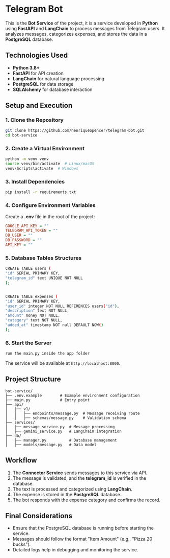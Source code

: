 # Telegram Bot

This is the **Bot Service** of the project, it is a service developed in **Python** using **FastAPI** and **LangChain** to process messages from Telegram users. It analyzes messages, categorizes expenses, and stores the data in a **PostgreSQL** database.

## Technologies Used

- **Python 3.8+**
- **FastAPI** for API creation
- **LangChain** for natural language processing
- **PostgreSQL** for data storage
- **SQLAlchemy** for database interaction

## Setup and Execution

### 1. Clone the Repository
```sh
git clone https://github.com/henriqueSpencer/telegram-bot.git
cd bot-service
```

### 2. Create a Virtual Environment
```sh
python -m venv venv
source venv/bin/activate  # Linux/macOS
venv\Scripts\activate  # Windows
```

### 3. Install Dependencies
```sh
pip install -r requirements.txt
```

### 4. Configure Environment Variables
Create a **.env** file in the root of the project:
```ini
GOOGLE_API_KEY = ""
TELEGRAM_API_TOKEN = ""
DB_USER = ""
DB_PASSWORD = ""
API_KEY = ""
```

### 5. Database Tables Structures
```sh
CREATE TABLE users (
"id" SERIAL PRIMARY KEY,
"telegram_id" text UNIQUE NOT NULL
);


CREATE TABLE expenses (
"id" SERIAL PRIMARY KEY,
"user_id" integer NOT NULL REFERENCES users("id"),
"description" text NOT NULL,
"amount" money NOT NULL,
"category" text NOT NULL,
"added_at" timestamp NOT null DEFAULT NOW()
);
```

### 6. Start the Server
```sh
run the main.py inside the app folder
```

The service will be available at `http://localhost:8000`.

## Project Structure

```
bot-service/
├── .env.example        # Example environment configuration
├── main.py             # Entry point
├── api/
│   ├── v1/
│   │   ├── endpoints/message.py  # Message receiving route
│   │   ├── schemas/message.py    # Validation schema
├── services/
│   ├── message_service.py  # Message processing
│   ├── gemini_service.py   # LangChain integration
├── db/
│   ├── manager.py          # Database management
│   ├── models/message.py   # Data model
```

## Workflow
1. The **Connector Service** sends messages to this service via API.
2. The message is validated, and the **telegram_id** is verified in the database.
3. The text is processed and categorized using **LangChain**.
4. The expense is stored in the **PostgreSQL** database.
5. The bot responds with the expense category and confirms the record.

## Final Considerations
- Ensure that the PostgreSQL database is running before starting the service.
- Messages should follow the format "Item Amount" (e.g., "Pizza 20 bucks").
- Detailed logs help in debugging and monitoring the service.



